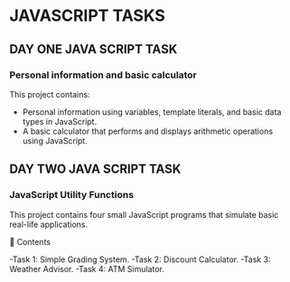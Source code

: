# JAVASCRIPT TASKS

## DAY ONE JAVA SCRIPT TASK

### Personal information and basic calculator
This project contains:
- Personal information using variables, template literals, and basic data types in JavaScript.
- A basic calculator that performs and displays arithmetic operations using JavaScript. 

## DAY TWO JAVA SCRIPT TASK

### JavaScript Utility Functions
This project contains four small JavaScript programs that simulate basic real-life applications. 

📁 Contents

-Task 1: Simple Grading System.
-Task 2: Discount Calculator.
-Task 3: Weather Advisor.
-Task 4: ATM Simulator.